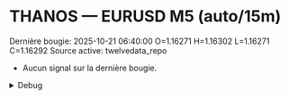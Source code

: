 # THANOS — EURUSD M5 (auto/15m)
Dernière bougie: 2025-10-21 06:40:00  O=1.16271  H=1.16302  L=1.16271  C=1.16292
Source active: twelvedata_repo

- Aucun signal sur la dernière bougie.

<details><summary>Debug</summary>

- TD_API_KEY manquant.

</details>